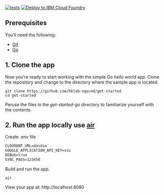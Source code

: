[![tests](https://github.com/hblab-ngocnd/get-started/actions/workflows/tests.yml/badge.svg)](https://github.com/hblab-ngocnd/get-started/actions/workflows/tests.yml)
[![Deploy to IBM Cloud Foundry](https://github.com/hblab-ngocnd/get-started/actions/workflows/dev.yml/badge.svg)](https://github.com/hblab-ngocnd/get-started/actions/workflows/dev.yml)
## Prerequisites

You'll need the following:
* [Git](https://git-scm.com/downloads)
* [Go](https://golang.org/dl/)

## 1. Clone the app

Now you're ready to start working with the simple Go *hello world* app. Clone the repository and change to the directory where the sample app is located.
  ```
git clone https://github.com/hblab-ngocnd/get-started
cd get-started
  ```

Peruse the files in the *get-started-go* directory to familiarize yourself with the contents.

## 2. Run the app locally use [air](https://github.com/cosmtrek/air)
Create .env file
```cmd
CLOUDANT_URL=dasdsa
GOOGLE_APPLICATION_API_KEY=sss
DEBUG=true
SYNC_PASS=123456
```
Build and run the app.
  ```
air
  ```

View your app at: http://localhost:8080